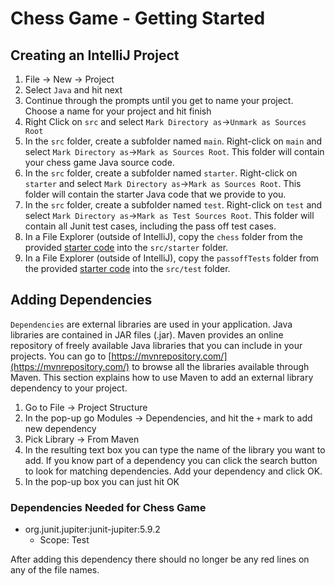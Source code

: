 # Chess Game - Getting Started

## Creating an IntelliJ Project

1. File -> New -> Project
2. Select `Java` and hit next
3. Continue through the prompts until you get to name your project. Choose a name for your project and hit finish
4. Right Click on `src` and select `Mark Directory as`->`Unmark as Sources Root`
5. In the `src` folder, create a subfolder named `main`. Right-click on `main` and select `Mark Directory as`->`Mark as Sources Root`. This folder will contain your chess game Java source code.
6. In the `src` folder, create a subfolder named `starter`. Right-click on `starter` and select `Mark Directory as`->`Mark as Sources Root`. This folder will contain the starter Java code that we provide to you.
7. In the `src` folder, create a subfolder named `test`. Right-click on `test` and select `Mark Directory as`->`Mark as Test Sources Root`. This folder will contain all Junit test cases, including the pass off test cases.
8. In a File Explorer (outside of IntelliJ), copy the `chess` folder from the provided [starter code](starter-code) into the `src/starter` folder.
9. In a File Explorer (outside of IntelliJ), copy the `passoffTests` folder from the provided [starter code](starter-code) into the `src/test` folder.

## Adding Dependencies

`Dependencies` are external libraries are used in your application. Java libraries are contained in JAR files (.jar). Maven provides an online repository of freely available Java libraries that you can include in your projects. You can go to [https://mvnrepository.com/](https://mvnrepository.com/) to browse all the libraries available through Maven. This section explains how to use Maven to add an external library dependency to your project.

1. Go to File -> Project Structure
2. In the pop-up go Modules -> Dependencies, and hit the `+` mark to add new dependency
3. Pick Library -> From Maven
4. In the resulting text box you can type the name of the library you want to add. If you know part of a dependency you can click the search button to look for matching dependencies. Add your dependency and click OK.
5. In the pop-up box you can just hit OK

### Dependencies Needed for Chess Game

- org.junit.jupiter:junit-jupiter:5.9.2
  - Scope: Test

After adding this dependency there should no longer be any red lines on any of the file names.
